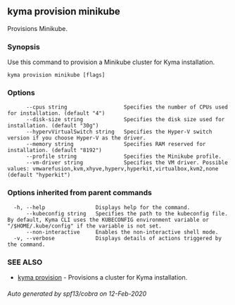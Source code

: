 ## kyma provision minikube

Provisions Minikube.

### Synopsis

Use this command to provision a Minikube cluster for Kyma installation.

```
kyma provision minikube [flags]
```

### Options

```
      --cpus string                  Specifies the number of CPUs used for installation. (default "4")
      --disk-size string             Specifies the disk size used for installation. (default "30g")
      --hypervVirtualSwitch string   Specifies the Hyper-V switch version if you choose Hyper-V as the driver.
      --memory string                Specifies RAM reserved for installation. (default "8192")
      --profile string               Specifies the Minikube profile.
      --vm-driver string             Specifies the VM driver. Possible values: vmwarefusion,kvm,xhyve,hyperv,hyperkit,virtualbox,kvm2,none (default "hyperkit")
```

### Options inherited from parent commands

```
  -h, --help                Displays help for the command.
      --kubeconfig string   Specifies the path to the kubeconfig file. By default, Kyma CLI uses the KUBECONFIG environment variable or "/$HOME/.kube/config" if the variable is not set.
      --non-interactive     Enables the non-interactive shell mode.
  -v, --verbose             Displays details of actions triggered by the command.
```

### SEE ALSO

* [kyma provision](kyma_provision.md)	 - Provisions a cluster for Kyma installation.

###### Auto generated by spf13/cobra on 12-Feb-2020
